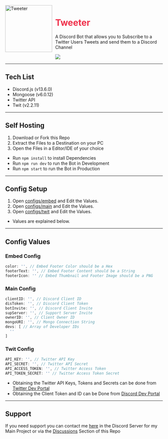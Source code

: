 <img width="150" height="150" align="left" style="float: left; margin: 0 10px 10px 0;" alt="Tweeter" src="https://cdn.discordapp.com/attachments/653733403841134600/967953913754042428/Tweeter.jpeg">

<h1 style="color: #EF314B;">Tweeter</h1>
A Discord Bot that allows you to Subscribe to a Twitter Users Tweets and send them to a Discord Channel

<a href='https://infinitybotlist.com/bots/967948529593122857' title='widget'> <img src='https://infinitybotlist.com/bots/967948529593122857/widget?size=large'></img></a>

---

## Tech List
- Discord.js (v13.6.0)
- Mongoose (v6.0.12)
- Twitter API
- Twit (v2.2.11)

---

## Self Hosting
1. Download or Fork this Repo
2. Extract the Files to a Destination on your PC
3. Open the Files in a Editor/IDE of your choice

- Run `npm install` to install Dependencies
- Run `npm run dev` to run the Bot in Development
- Run `npm start` to run the Bot in Production 

---

## Config Setup
1. Open [configs/embed](./configs/embed.js) and Edit the Values.
2. Open [configs/main](./configs/main.js) and Edit the Values.
3. Open [configs/twit](./configs/twit.js) and Edit the Values.

- Values are explained below.

---

## Config Values

### Embed Config

```js
color: '', // Embed Footer Color should be a Hex
footerText: '', // Embed Footer Content should be a String
footerIcon: '' // Embed Thumbnail and Footer Image should be a PNG
```

### Main Config

```js
clientID: '', // Discord Client ID
disToken: '', // Discord Client Token
botInvite: '', // Discord Client Invite
supServer: '', // Support Server Invite
ownerID: '', // Client Owner ID
mongoURI: '', // Mongo Connection String
devs: [ // Array of Developer IDs
  ''
]
```

### Twit Config

```js
API_KEY: '', // Twitter API Key
API_SECRET: '', // Twitter API Secret
API_ACCESS_TOKEN: '', // Twitter Access Token
API_TOKEN_SECRET: '' // Twitter Access Token Secret
```

- Obtaining the Twitter API Keys, Tokens and Secrets can be done from [Twitter Dev Portal](https://developer.twitter.com/en/portal/dashboard)
- Obtaining the Client Token and ID can be Done from [Discord Dev Portal](https://discord.com/developers/applications)

---

## Support
If you need support you can contact me [here](https://linkcord.bio/discord) in the Discord Server for my Main Project or via the [Discussions](https://github.com/TheRealToxicDev/Tweeter/discussions) Section of this Repo

